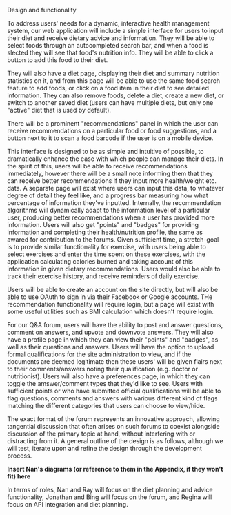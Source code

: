 Design and functionality

To address users' needs for a dynamic, interactive health management system, our web application will include a simple interface for users to input their diet and receive dietary advice and information. They will be able to select foods through an autocompleted search bar, and when a food is slected they will see that food's nutrition info. They will be able to click a button to add this food to their diet.

They will also have a diet page, displaying their diet and summary nutrition statistics on it, and from this page will be able to use the same food search feature to add foods, or click on a food item in their diet to see detailed information. They can also remove foods, delete a diet, create a new diet, or switch to another saved diet (users can have multiple diets, but only one "active" diet that is used by default).

There will be a prominent "recommendations" panel in which the user can receive recommendations on a particular food or food suggestions, and a button next to it to scan a food barcode if the user is on a mobile device.

This interface is designed to be as simple and intuitive of possible, to dramatically enhance the ease with which people can manage their diets. In the spirit of this, users will be able to receive recommendations immediately, however there will be a small note informing them that they can receive better recommendations if they input more health/weight etc. data. A separate page will exist where users can input this data, to whatever degree of detail they feel like, and a progress bar measuring how what percentage of information they've inputted. Internally, the recommendation algorithms will dynamically adapt to the information level of a particular user, producing better recommendations when a user has provided more information. Users will also get "points" and "badges" for providing information and completing their health/nutrition profile, the same as awared for contribution to the forums. Given sufficient time, a stretch-goal is to provide similar functionality for exercise, with users being able to select exercises and enter the time spent on these exercises, with the application calculating calories burned and taking account of this information in given dietary recommendations. Users would also be able to track their exercise history, and receive reminders of daily exercise.

Users will be able to create an account on the site directly, but will also be able to use OAuth to sign in via their Facebook or Google accounts. THe recommendation functionality will require login, but a page will exist with some useful utilities such as BMI calculation which doesn't require login.

For our Q&A forum, users will have the ability to post and answer questions, comment on answers, and upvote and downvote answers. They will also have a profile page in which they can view their "points" and "badges",  as well as their questions and answers. Users will have the option to upload formal qualifications for the site administration to view, and if the documents are deemed legitimate then these users' will be given flairs next to their comments/answers noting their qualification (e.g. doctor or nutritionist). Users will also have a preferences page, in which they can toggle the amswer/comment types that they'd like to see. Users with sufficient points or who have submitted official qualifications will be able to flag questions, comments and answers with various different kind of flags matching the different categories that users can choose to view/hide.

The exact format of the forum represents an innovative approach, allowing tangential discussion that often arises on such forums to coexist alongside discussion of the primary topic at hand, without interfering with or distracting from it. A general outline of the design is as follows, although we will test, iterate upon and refine the design through the development process.

**Insert Nan's diagrams (or reference to them in the Appendix, if they won't fit) here**

In terms of roles, Nan and Ray will focus on the diet planning and advice functionality, Jonathan and Bing will focus on the forum, and Regina will focus on API integration and diet planning.
